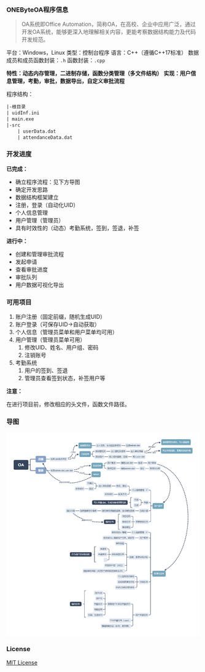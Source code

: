 ### ONEByteOA程序信息

> OA系统即Office Automation，简称OA，在高校、企业中应用广泛，通过开发OA系统，能够更深入地理解相关内容，更能考察数据结构能力及代码开发规范。

平台：Windows，Linux
类型：控制台程序
语言：C++（遵循C++17标准）
数据成员和成员函数封装：```.h```
函数封装：```.cpp```

**特性：动态内存管理，二进制存储，函数分类管理（多文件结构）**
**实现：用户信息管理，考勤，审批，数据导出，自定义审批流程**

程序结构：
```
|-根目录
| uidInf.ini
| main.exe
|-src
	| userData.dat
	| attendanceData.dat
```

### 开发进度

**已完成：**
- 确立程序流程：见下方导图
- 确定开发思路
- 数据结构框架建立
- 注册，登录（自动化UID）
- 个人信息管理
- 用户管理（管理员）
- 具有时效性的（动态）考勤系统，签到，签退，补签

**进行中：**
- 创建和管理审批流程
- 发起申请
- 查看审批进度
- 审批队列
- 用户数据可视化导出

### 可用项目

1. 账户注册（固定前缀，随机生成UID）
2. 账户登录（可保存UID->自动获取）
3. 个人信息（管理员菜单和用户菜单均可用）
4. 用户管理（管理员菜单可用）
   1. 修改UID、姓名、用户组、密码
   2. 注销账号
5. 考勤系统
   1. 用户的签到、签退
   2. 管理员查看签到状态，补签用户等

**注意：**

在进行项目前，修改相应的头文件，函数文件路径。

### 导图

![mind](https://github.com/CSTHenry/ONEByteOA/blob/main/src/oamind.png)

### License
[MIT License](https://github.com/CSTHenry/ONEByteOA/blob/main/LICENSE)
